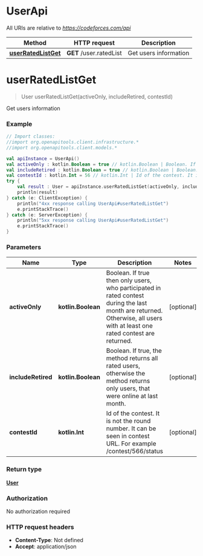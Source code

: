 # UserApi

All URIs are relative to *https://codeforces.com/api*

Method | HTTP request | Description
------------- | ------------- | -------------
[**userRatedListGet**](UserApi.md#userRatedListGet) | **GET** /user.ratedList | Get users information


<a id="userRatedListGet"></a>
# **userRatedListGet**
> User userRatedListGet(activeOnly, includeRetired, contestId)

Get users information



### Example
```kotlin
// Import classes:
//import org.openapitools.client.infrastructure.*
//import org.openapitools.client.models.*

val apiInstance = UserApi()
val activeOnly : kotlin.Boolean = true // kotlin.Boolean | Boolean. If true then only users, who participated in rated contest during the last month are returned. Otherwise, all users with at least one rated contest are returned.
val includeRetired : kotlin.Boolean = true // kotlin.Boolean | Boolean. If true, the method returns all rated users, otherwise the method returns only users, that were online at last month.
val contestId : kotlin.Int = 56 // kotlin.Int | Id of the contest. It is not the round number. It can be seen in contest URL. For example /contest/566/status
try {
    val result : User = apiInstance.userRatedListGet(activeOnly, includeRetired, contestId)
    println(result)
} catch (e: ClientException) {
    println("4xx response calling UserApi#userRatedListGet")
    e.printStackTrace()
} catch (e: ServerException) {
    println("5xx response calling UserApi#userRatedListGet")
    e.printStackTrace()
}
```

### Parameters

Name | Type | Description  | Notes
------------- | ------------- | ------------- | -------------
 **activeOnly** | **kotlin.Boolean**| Boolean. If true then only users, who participated in rated contest during the last month are returned. Otherwise, all users with at least one rated contest are returned. | [optional]
 **includeRetired** | **kotlin.Boolean**| Boolean. If true, the method returns all rated users, otherwise the method returns only users, that were online at last month. | [optional]
 **contestId** | **kotlin.Int**| Id of the contest. It is not the round number. It can be seen in contest URL. For example /contest/566/status | [optional]

### Return type

[**User**](User.md)

### Authorization

No authorization required

### HTTP request headers

 - **Content-Type**: Not defined
 - **Accept**: application/json

